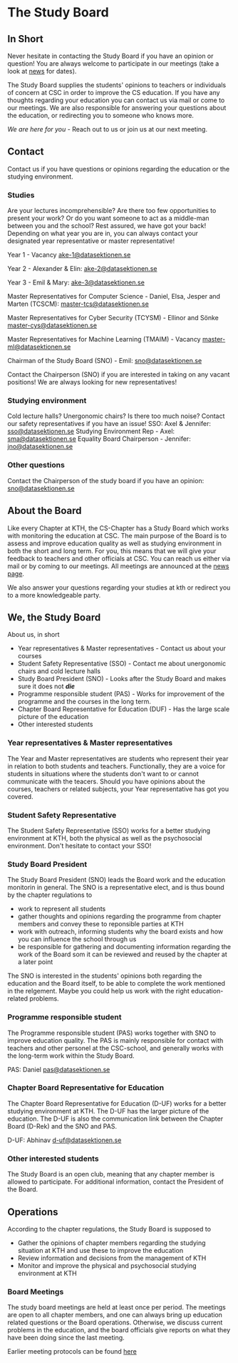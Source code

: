 # The Study Board

## In Short

Never hesitate in contacting the Study Board if you have an opinion or question!
You are always welcome to participate in our meetings (take a look at [news](/en/news) for dates).

The Study Board supplies the students' opinions to teachers or individuals of concern at CSC in order to improve the CS education. If you have any thoughts regarding your education you can contact us via mail or come to our meetings. We are also responsible for answering your questions about the education, or redirecting you to someone who knows more.
 
*We are here for you* - Reach out to us or join us at our next meeting.

## Contact

Contact us if you have questions or opinions regarding the education or the studying environment.

### Studies

Are your lectures incomprehensible? Are there too few opportunities to present your work? Or do you want someone to act as a middle-man between you and the school? Rest assured, we have got your back! Depending on what year you are in, you can always contact your designated year representative or master representative!

Year 1 - Vacancy [ake-1@datasektionen.se](mailto:ake-1@datasektionen.se)

Year 2 - Alexander & Elin: [ake-2@datasektionen.se](mailto:ake-2@datasektionen.se)

Year 3 - Emil & Mary: [ake-3@datasektionen.se](mailto:ake-3@datasektionen.se)

Master Representatives for Computer Science - Daniel, Elsa, Jesper and Marten (TCSCM): [master-tcs@datasektionen.se](mailto:master-tcs@datasektionen.se)

Master Representatives for Cyber Security (TCYSM) - Ellinor and Sönke [master-cys@datasektionen.se](mailto:master-cys@datasektionen.se)

Master Representatives for Machine Learning (TMAIM) - Vacancy [master-ml@datasektionen.se](mailto:master-ml@datasektionen.se)

Chairman of the Study Board (SNO) - Emil: [sno@datasektionen.se](mailto:sno@datasektionen.se)

Contact the Chairperson (SNO) if you are interested in taking on any vacant positions! We are always looking for new representatives!

### Studying environment

Cold lecture halls? Unergonomic chairs? Is there too much noise? Contact our safety representatives if you have an issue!
SSO: Axel & Jennifer: [sso@datasektionen.se](mailto:sso@datasektionen.se)
Studying Environment Rep - Axel: [sma@datasektionen.se](mailto:sma@datasektionen.se)
Equality Board Chairperson - Jennifer: [jno@datasektionen.se](mailto:jno@datasektionen.se)

### Other questions

Contact the Chairperson of the study board if you have an opinion: [sno@datasektionen.se](mailto:sno@datasektionen.se)

## About the Board

Like every Chapter at KTH, the CS-Chapter has a Study Board which works with monitoring the education at CSC. The main purpose of the Board is to assess and improve education quality as well as studying environment in both the short and long term.
For you, this means that we will give your feedback to teachers and other officials at CSC. You can reach us either via mail or by coming to our meetings. All meetings are announced at the [news page](/en/news).

We also answer your questions regarding your studies at kth or redirect you to a more knowledgeable party.

## We, the Study Board

About us, in short

* Year representatives & Master representatives - Contact us about your courses 
* Student Safety Representative (SSO) - Contact me about unergonomic chairs and cold lecture halls 
* Study Board President (SNO) - Looks after the Study Board and makes sure it does not ***die***
* Programme responsible student (PAS) - Works for improvement of the programme and the courses in the long term.
* Chapter Board Representative for Education (DUF) - Has the large scale picture of the education
* Other interested students

### Year representatives & Master representatives
The Year and Master representatives are students who represent their year in relation to both students and teachers. Functionally, they are a voice for students in situations where the students don't want to or cannot communicate with the teacers. Should you have opinions about the courses, teachers or related subjects, your Year representative has got you covered.

### Student Safety Representative 
The Student Safety Representative (SSO) works for a better studying environment at KTH, both the physical as well as the psychosocial environment. Don't hesitate to contact your SSO!

### Study Board President
The Study Board President (SNO) leads the Board work and the education monitorin in general. The SNO is a representative elect, and is thus bound by the chapter regulations to

* work to represent all students 
* gather thoughts and opinions regarding the programme from chapter members and convey these to reponsible parties at KTH
* work with outreach, informing students why the board exists and how you can influence the school through us 
* be responsible for gathering and documenting information regarding the work of the Board som it can be reviewed and reused by the chapter at a later point
 
The SNO is interested in the students' opinions both regarding the education and the Board itself, to be able to complete the work mentioned in the relgement. Maybe you could help us work with the right education-related problems.

### Programme responsible student
The Programme responsible student (PAS) works together with SNO to improve education quality. The PAS is mainly responsible for contact with teachers and other personel at the CSC-school, and generally works with the long-term work within the Study Board.

PAS: Daniel [pas@datasektionen.se](mailto:pas@datasektionen.se)

### Chapter Board Representative for Education
The Chapter Board Representative for Education (D-UF) works for a better studying environment at KTH. The D-UF has the larger picture of the education. The D-UF is also the communication link between the Chapter Board (D-Rek) and the SNO and PAS.

D-UF: Abhinav [d-uf@datasektionen.se](mailto:d-uf@datasektionen.se)

### Other interested students
The Study Board is an open club, meaning that any chapter member is allowed to participate. For additional information, contact the President of the Board.

## Operations
According to the chapter regulations, the Study Board is supposed to

* Gather the opinions of chapter members regarding the studying situation at KTH and use these to improve the education
* Review information and decisions from the management of KTH
* Monitor and improve the physical and psychosocial studying environment at KTH

### Board Meetings
The study board meetings are held at least once per period. The meetings are open to all chapter members, and one can always bring up education related questions or the Board operations. Otherwise, we discuss current problems in the education, and the board officials give reports on what they have been doing since the last meeting.

Earlier meeting protocols can be found [here](https://dsekt.se/snprotokoll)
